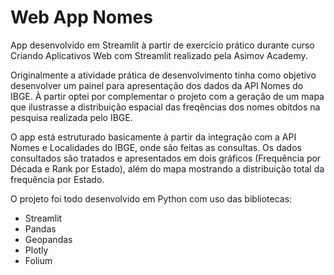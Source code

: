 # Web App Nomes

App desenvolvido em Streamlit à partir de exercício prático durante curso Criando Aplicativos Web com Streamlit realizado pela Asimov Academy.

Originalmente a atividade prática de desenvolvimento tinha como objetivo desenvolver um painel para apresentação dos dados da API Nomes do IBGE. À partir optei por complementar o projeto com a geração de um mapa que ilustrasse a distribuição espacial das freqências dos nomes obitdos na pesquisa realizada pelo IBGE.

O app está estruturado basicamente à partir da integração com a API Nomes e Localidades do IBGE, onde são feitas as consultas. Os dados consultados são tratados e apresentados em dois gráficos (Frequência por Década e Rank por Estado), além do mapa mostrando a distribuição total da frequência por Estado.

O projeto foi todo desenvolvido em Python com uso das bibliotecas:
- Streamlit
- Pandas
- Geopandas
- Plotly
- Folium